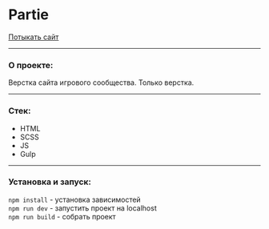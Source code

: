 # Partie
[Потыкать сайт](https://partie-app.vercel.app/)
___

### О проекте:

Верстка сайта игрового сообщества.
Только верстка.
___

### Стек:
- HTML
- SCSS
- JS
- Gulp
___

### Установка и запуск:

```npm install``` - установка зависимостей <br>
```npm run dev``` - запустить проект на localhost<br>
```npm run build``` - собрать проект

